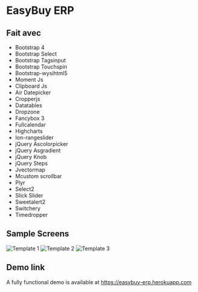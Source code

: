 # EasyBuy ERP

## Fait avec
* Bootstrap 4
* Bootstrap Select
* Bootstrap Tagsinput
* Bootstrap Touchspin
* Bootstrap-wysihtml5
* Moment Js
* Clipboard Js
* Air Datepicker
* Cropperjs
* Datatables
* Dropzone
* Fancybox 3
* Fullcalendar
* Highcharts
* Ion-rangeslider
* jQuery Ascolorpicker
* jQuery Asgradient
* jQuery Knob
* jQuery Steps
* Jvectormap
* Mcustom scrollbar
* Plyr
* Select2
* Slick Slider
* Sweetalert2
* Switchery
* Timedropper

## Sample Screens
<img src="https://user-images.githubusercontent.com/38377336/41842629-f98082c2-7888-11e8-8972-37c59baf1c3f.jpg" alt="Template 1">
<img src="https://user-images.githubusercontent.com/38377336/41842631-f9b61414-7888-11e8-918b-fff5fc3492d4.jpg" alt="Template 2">
<img src="https://user-images.githubusercontent.com/38377336/41842633-fa198b20-7888-11e8-847c-5ec464debef0.jpg" alt="Template 3">

## Demo link
A fully functional demo is available at https://easybuy-erp.herokuapp.com